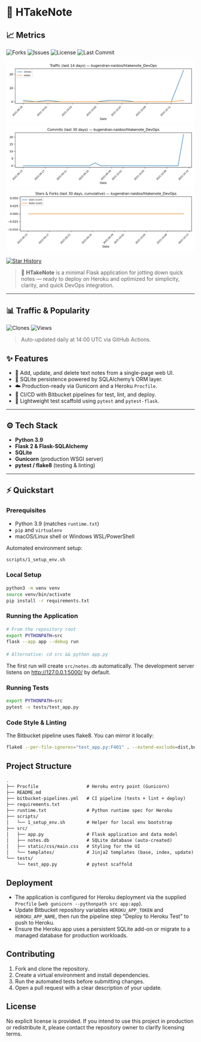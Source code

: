 # 🧠 HTakeNote

## 📈 Metrics
![Forks](https://img.shields.io/github/forks/kugendran-naidoo/htakenote_DevOps?style=social)
![Issues](https://img.shields.io/github/issues/kugendran-naidoo/htakenote_DevOps)
![License](https://img.shields.io/github/license/kugendran-naidoo/htakenote_DevOps)
![Last Commit](https://img.shields.io/github/last-commit/kugendran-naidoo/htakenote_DevOps)

![Traffic 14d](https://raw.githubusercontent.com/kugendran-naidoo/htakenote_DevOps/main/metrics/traffic_14d.png)
![Commits 30d](https://raw.githubusercontent.com/kugendran-naidoo/htakenote_DevOps/main/metrics/commits_30d.png)
![Stars & Forks 30d](https://raw.githubusercontent.com/kugendran-naidoo/htakenote_DevOps/main/metrics/stars_forks_30d.png)

[![Star History](https://api.star-history.com/svg?repos=kugendran-naidoo/htakenote_DevOps&type=Date)](https://star-history.com/#kugendran-naidoo/htakenote_DevOps)


> 🚀 **HTakeNote** is a minimal Flask application for jotting down quick notes — ready to deploy on Heroku and optimized for simplicity, clarity, and quick DevOps integration.

---

## 📊 Traffic & Popularity
<!-- add cacheSeconds while testing; remove later if you want -->
![Clones](https://img.shields.io/endpoint?cacheSeconds=300&url=https%3A%2F%2Fgist.githubusercontent.com%2Fkugendran-naidoo%2F2b0de4f9f92a605b780e986e6d48ffcc%2Fraw%2Fclones.json%3Fv%3D2)
![Views](https://img.shields.io/endpoint?cacheSeconds=300&url=https%3A%2F%2Fgist.githubusercontent.com%2Fkugendran-naidoo%2F9b749f24de62343dc995f8d524027c39%2Fraw%2Fviews.json%3Fv%3D2)



> Auto-updated daily at 14:00 UTC via GitHub Actions.

## ✨ Features
- 📝 Add, update, and delete text notes from a single-page web UI.
- 💾 SQLite persistence powered by SQLAlchemy’s ORM layer.
- ☁️ Production-ready via Gunicorn and a Heroku `Procfile`.
- 🔧 CI/CD with Bitbucket pipelines for test, lint, and deploy.
- 🧪 Lightweight test scaffold using `pytest` and `pytest-flask`.

---

## ⚙️ Tech Stack
- **Python 3.9**
- **Flask 2 & Flask-SQLAlchemy**
- **SQLite**
- **Gunicorn** (production WSGI server)
- **pytest / flake8** (testing & linting)

---

## ⚡ Quickstart

### Prerequisites
- Python 3.9 (matches `runtime.txt`)
- `pip` and `virtualenv`
- macOS/Linux shell or Windows WSL/PowerShell

Automated environment setup:
```bash
scripts/1_setup_env.sh
```


### Local Setup
```bash
python3 -m venv venv
source venv/bin/activate
pip install -r requirements.txt
```

### Running the Application
```bash
# From the repository root
export PYTHONPATH=src
flask --app app --debug run

# Alternative: cd src && python app.py
```
The first run will create `src/notes.db` automatically. The development server listens on http://127.0.0.1:5000/ by default.

### Running Tests
```bash
export PYTHONPATH=src
pytest -v tests/test_app.py
```

### Code Style & Linting
The Bitbucket pipeline uses flake8. You can mirror it locally:
```bash
flake8 --per-file-ignores="test_app.py:F401" . --extend-exclude=dist,build --show-source --statistics
```

## Project Structure
```
.
├── Procfile                  # Heroku entry point (Gunicorn)
├── README.md
├── bitbucket-pipelines.yml   # CI pipeline (tests + lint + deploy)
├── requirements.txt
├── runtime.txt               # Python runtime spec for Heroku
├── scripts/
│   └── 1_setup_env.sh        # Helper for local env bootstrap
├── src/
│   ├── app.py                # Flask application and data model
│   ├── notes.db              # SQLite database (auto-created)
│   ├── static/css/main.css   # Styling for the UI
│   └── templates/            # Jinja2 templates (base, index, update)
└── tests/
    └── test_app.py           # pytest scaffold
```

## Deployment
- The application is configured for Heroku deployment via the supplied `Procfile` (`web gunicorn --pythonpath src app:app`).
- Update Bitbucket repository variables `HEROKU_APP_TOKEN` and `HEROKU_APP_NAME`, then run the pipeline step "Deploy to Heroku Test" to push to Heroku.
- Ensure the Heroku app uses a persistent SQLite add-on or migrate to a managed database for production workloads.

## Contributing
1. Fork and clone the repository.
2. Create a virtual environment and install dependencies.
3. Run the automated tests before submitting changes.
4. Open a pull request with a clear description of your update.

## License
No explicit license is provided. If you intend to use this project in production or redistribute it, please contact the repository owner to clarify licensing terms.

